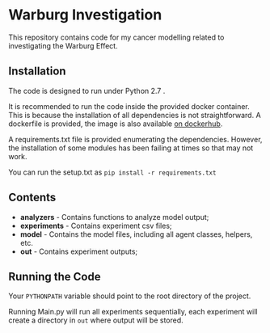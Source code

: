 # Warburg Investigation

This repository contains code for my cancer modelling related to investigating the Warburg Effect.

## Installation

The code is designed to run under Python 2.7 . 

It is recommended to run the code inside the provided docker container. This is because the installation of all dependencies is not straightforward. A dockerfile is provided, the image is also available [on dockerhub](https://hub.docker.com/r/dashma94/panaxea-new).

A requirements.txt file is provided enumerating the dependencies. However, the installation of some modules has been failing at times so that may not work. 

You can run the setup.txt as `pip install -r requirements.txt`

## Contents
* **analyzers** - Contains functions to analyze model output;
* **experiments** - Contains experiment csv files;
* **model** - Contains the model files, including all agent classes, helpers, etc.
* **out** - Contains experiment outputs;

## Running the Code

Your `PYTHONPATH` variable should point to the root directory of the project.

Running Main.py will run all experiments sequentially, each experiment will create a directory in `out` where output will be stored.
